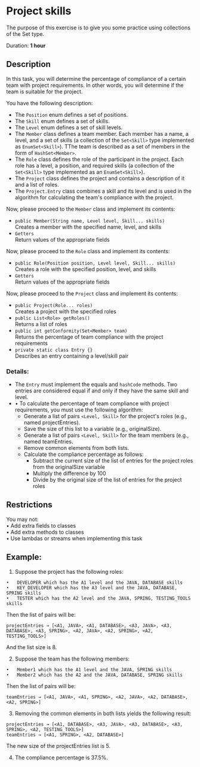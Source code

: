 # Project skills

The purpose of this exercise is to give you some practice using collections of the Set type.  

Duration: **1 hour**

## Description

In this task, you will determine the percentage of compliance of a certain team with project requirements. In other words, you will determine if the team is suitable for the project.   

You have the following description:
* The `Position` enum defines a set of positions.
*	The `Skill` enum defines a set of skills.
*	The `Level` enum defines a set of skill levels.
*	The `Member` class defines a team member. Each member has a name, a level, and a set of skills (a collection of the `Set<Skill>` type implemented as `EnumSet<Skill>`). TThe team is described as a set of members in the form of `HashSet<Member>`.
*	The `Role` class defines the role of the participant in the project. Each role has a level, a position, and required skills (a collection of the `Set<Skill>` type implemented as an `EnumSet<Skill>`).
*	The `Project` class defines the project and contains a description of it and a list of roles.
*	The `Project.Entry` class combines a skill and its level and is used in the algorithm for calculating the team's compliance with the project.

Now, please proceed to the `Member` class and implement its contents:
* `public Member(String name, Level level, Skill... skills)`   
   Creates a member with the specified name, level, and skills
* `Getters`  
   Return values of the appropriate fields

Now, please proceed to the `Role` class and implement its contents:    
* `public Role(Position position, Level level, Skill... skills)`   
   Creates a role with the specified position, level, and skills
* `Getters`  
   Return values of the appropriate fields  

Now, please proceed to the `Project` class and implement its contents:
* `public Project(Role... roles)`    
   Creates a project with the specified roles
* `public List<Role> getRoles()`  
   Returns a list of roles
* `public int getConformity(Set<Member> team)`  
   Returns the percentage of team compliance with the project requirements
* `private static class Entry {}`  
   Describes an entry containing a level/skill pair

### Details:
* The `Entry` must implement the equals and `hashCode` methods. Two entries are considered equal if and only if they have the same skill and level.
* •	To calculate the percentage of team compliance with project requirements, you must use the following algorithm:
   -  Generate a list of pairs  `<Level, Skill>` for the project's roles (e.g., named projectEntries).
   -	Save the size of this list to a variable (e.g., originalSize).
   -	Generate a list of pairs `<Level, Skill>` for the team members (e.g., named teamEntries.
   -	Remove common elements from both lists.  
   -	Calculate the compliance percentage as follows:  
        * Subtract the current size of the list of entries for the project roles from the originalSize variable
        * Multiply the  difference by 100
        * Divide by the original size of the list of entries for the project roles



## Restrictions
You may not:  
•	Add extra fields to classes  
•	Add extra methods to classes  
•	Use lambdas or streams when implementing this task  


## Example:
1. Suppose the project has the following roles:  
```
•	DEVELOPER which has the A1 level and the JAVA, DATABASE skills 
•	KEY_DEVELOPER which has the A3 level and the JAVA, DATABASE, SPRING skills 
•	TESTER which has the A2 level and the JAVA, SPRING, TESTING_TOOLS skills
```
Then the list of pairs will be:  
```
projectEntries → [<A1, JAVA>, <A1, DATABASE>, <A3, JAVA>, <A3, DATABASE>, <A3, SPRING>, <A2, JAVA>, <A2, SPRING>, <A2, TESTING_TOOLS>]
```
And the list size is 8.

2. Suppose the team has the following members:  
```
•	Member1 which has the A1 level and the JAVA, SPRING skills 
•	Member2 which has the A2 and the JAVA, DATABASE, SPRING skills
```
Then the list of pairs will be:  
```
teamEntries → [<A1, JAVA>, <A1, SPRING>, <A2, JAVA>, <A2, DATABASE>, <A2, SPRING>]
```

3. Removing the common elements in both lists yields the following result:  
```
projectEntries → [<A1, DATABASE>, <A3, JAVA>, <A3, DATABASE>, <A3, SPRING>, <A2, TESTING_TOOLS>]
teamEntries → [<A1, SPRING>, <A2, DATABASE>]
```
The new size of the projectEntries list is 5.  

4. The compliance percentage is 37.5%.  
